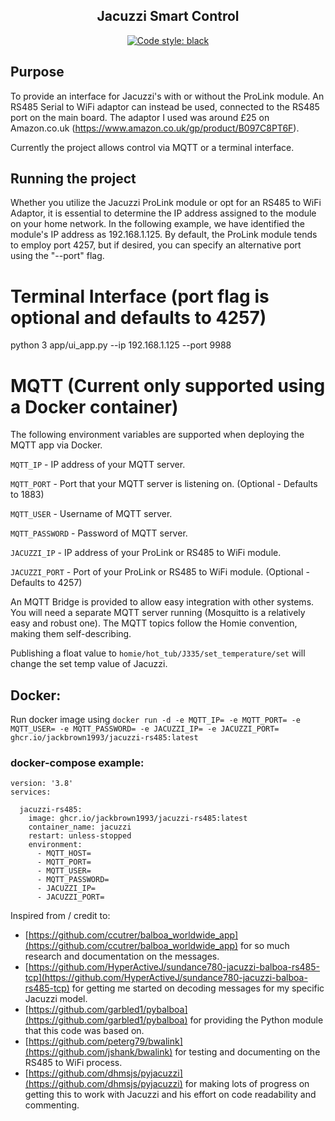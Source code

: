 <h2 align="center">Jacuzzi Smart Control</h2>

<p align="center">
<a href="https://github.com/psf/black"><img alt="Code style: black" src="https://img.shields.io/badge/code%20style-black-000000.svg"></a>
</p>

## Purpose

To provide an interface for Jacuzzi's with or without the ProLink module. An RS485 Serial to WiFi adaptor can instead be used, connected to the RS485 port on the main board. The adaptor I used was around £25 on Amazon.co.uk (https://www.amazon.co.uk/gp/product/B097C8PT6F).

Currently the project allows control via MQTT or a terminal interface.

## Running the project

Whether you utilize the Jacuzzi ProLink module or opt for an RS485 to WiFi Adaptor, it is essential to determine the IP address assigned to the module on your home network. In the following example, we have identified the module's IP address as 192.168.1.125. By default, the ProLink module tends to employ port 4257, but if desired, you can specify an alternative port using the "--port" flag.

# Terminal Interface (port flag is optional and defaults to 4257)

python 3 app/ui_app.py --ip 192.168.1.125 --port 9988

# MQTT (Current only supported using a Docker container)

The following environment variables are supported when deploying the MQTT app via Docker.

`MQTT_IP` - IP address of your MQTT server.

`MQTT_PORT` - Port that your MQTT server is listening on. (Optional - Defaults to 1883)

`MQTT_USER` - Username of MQTT server.

`MQTT_PASSWORD` - Password of MQTT server.

`JACUZZI_IP` - IP address of your ProLink or RS485 to WiFi module.

`JACUZZI_PORT` - Port of your ProLink or RS485 to WiFi module. (Optional - Defaults to 4257)

An MQTT Bridge is provided to allow easy integration with other systems. You will need a separate MQTT server running (Mosquitto is a relatively easy and robust one). The MQTT topics follow the Homie convention, making them self-describing.

Publishing a float value to ```homie/hot_tub/J335/set_temperature/set``` will change the set temp value of Jacuzzi.

## Docker:

Run docker image using ```docker run -d -e MQTT_IP= -e MQTT_PORT= -e MQTT_USER= -e MQTT_PASSWORD= -e JACUZZI_IP= -e JACUZZI_PORT= ghcr.io/jackbrown1993/jacuzzi-rs485:latest```

### docker-compose example:

```
version: '3.8'
services:

  jacuzzi-rs485:
    image: ghcr.io/jackbrown1993/jacuzzi-rs485:latest
    container_name: jacuzzi
    restart: unless-stopped
    environment:
      - MQTT_HOST=
      - MQTT_PORT=
      - MQTT_USER=
      - MQTT_PASSWORD=
      - JACUZZI_IP=
      - JACUZZI_PORT=
```

Inspired from / credit to:
- [https://github.com/ccutrer/balboa_worldwide_app](https://github.com/ccutrer/balboa_worldwide_app) for so much research and documentation on the messages.
- [https://github.com/HyperActiveJ/sundance780-jacuzzi-balboa-rs485-tcp](https://github.com/HyperActiveJ/sundance780-jacuzzi-balboa-rs485-tcp) for getting me started on decoding messages for my specific Jacuzzi model.
- [https://github.com/garbled1/pybalboa](https://github.com/garbled1/pybalboa) for providing the Python module that this code was based on.
- [https://github.com/peterg79/bwalink](https://github.com/jshank/bwalink) for testing and documenting on the RS485 to WiFi process.
- [https://github.com/dhmsjs/pyjacuzzi](https://github.com/dhmsjs/pyjacuzzi) for making lots of progress on getting this to work with Jacuzzi and his effort on code readability and commenting.